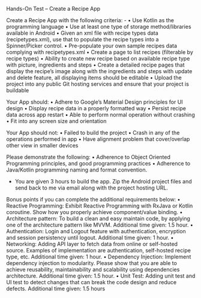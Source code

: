 Hands-On Test – Create a Recipe App

Create a Recipe App with the following criteria: -
•	Use Kotlin as the programming language
•	Use at least one type of storage method/libraries available in Android 
•	Given an xml file with recipe types data (recipetypes.xml), use that to populate the recipe types into a Spinner/Picker control. 
•	Pre-populate your own sample recipes data complying with recipetypes.xml
•	Create a page to list recipes (filterable by recipe types)
•	Ability to create new recipe based on available recipe type with picture, ingredients and steps
•	Create a detailed recipe pages that display the recipe’s image along with the ingredients and steps with update and delete feature, all displaying items should be editable
•	Upload the project into any public Git hosting services and ensure that your project is buildable

Your App should:
•	Adhere to Google’s Material Design principles for UI design
•	Display recipe data in a properly formatted way
•	Persist recipe data across app restart
•	Able to perform normal operation without crashing
•	Fit into any screen size and orientation

Your App should not:
•	Failed to build the project
•	Crash in any of the operations performed in app
•	Have alignment problem that cover/overlap other view in smaller devices

Please demonstrate the following:
•	Adherence to Object Oriented Programming principles, and good programming practices
•	Adherence to Java/Kotlin programming naming and format convention.
* You are given 3 hours to build the app. Zip the Android project files and send back to me via email along with the project hosting URL.

Bonus points if you can complete the additional requirements below:
•	Reactive Programming: Exhibit Reactive Programming with RxJava or Kotlin coroutine. Show how you properly achieve component/value binding.
•	Architecture pattern: To build a clean and easy maintain code, by applying one of the architecture pattern like MVVM. Additional time given: 1.5 hour.
•	Authentication: Login and Logout feature with authentication, encryption and session persistency until logout. Additional time given: 1 hour.
•	Networking: Adding API layer to fetch data from online or self-hosted source. Examples of implementation are authentication, self-hosted recipe type, etc. Additional time given: 1 hour.
•	Dependency Injection: Implement dependency injection to modularity. Please show that you are able to achieve reusability, maintainability and scalability using dependencies architecture. Additional time given: 1.5 hour.
•	Unit Test: Adding unit test and UI test to detect changes that can break the code design and reduce defects. Additional time given: 1.5 hours
